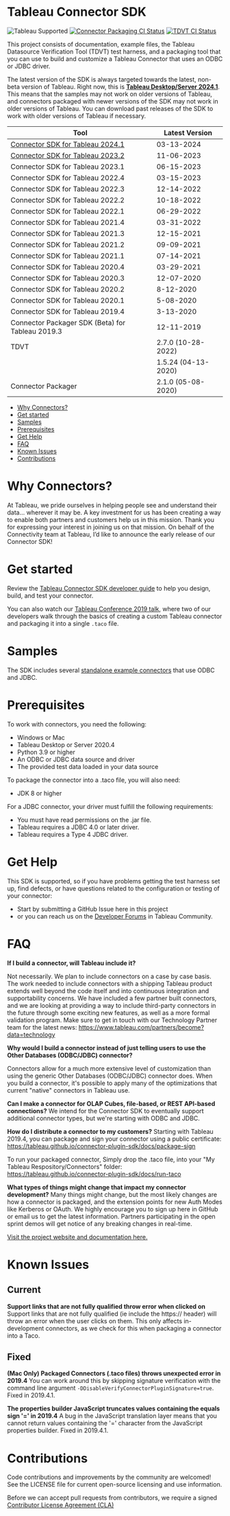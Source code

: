 # Tableau Connector SDK

![Tableau Supported](https://img.shields.io/badge/Support%20Level-Tableau%20Supported-53bd92.svg) [![Connector Packaging CI Status](https://github.com/tableau/connector-plugin-sdk/workflows/Connector%20Packager%20CI/badge.svg?branch=master)](https://github.com/tableau/connector-plugin-sdk/actions?query=workflow%3A%22Connector+Packager+CI%22+branch%3Amaster++) [![TDVT CI Status](https://github.com/tableau/connector-plugin-sdk/workflows/TDVT%20CI/badge.svg?branch=master)](https://github.com/tableau/connector-plugin-sdk/actions?query=workflow%3A%22TDVT+CI%22+branch%3Amaster)

This project consists of documentation, example files, the Tableau Datasource Verification Tool (TDVT) test harness, and a packaging tool that you can use to build and customize a Tableau Connector that uses an ODBC or JDBC driver.

The latest version of the SDK is always targeted towards the latest, non-beta version of Tableau. Right now, this is **[Tableau Desktop/Server 2024.1](https://www.tableau.com/support/releases/desktop/2024.1)**. This means that the samples may not work on older versions of Tableau, and connectors packaged with newer versions of the SDK may not work in older versions of Tableau. You can download past releases of the SDK to work with older versions of Tableau if necessary.

| Tool                                             | Latest Version      |
|--------------------------------------------------|---------------------|
| [Connector SDK for Tableau 2024.1](https://github.com/tableau/connector-plugin-sdk/releases/tag/tableau-2024.1)                 | 03-13-2024          |
| [Connector SDK for Tableau 2023.2](https://github.com/tableau/connector-plugin-sdk/tree/tableau-2023.2)                 | 11-06-2023          |
| Connector SDK for Tableau 2023.1                 | 06-15-2023          |
| Connector SDK for Tableau 2022.4                 | 03-15-2023          |
| Connector SDK for Tableau 2022.3                 | 12-14-2022          |
| Connector SDK for Tableau 2022.2                 | 10-18-2022          |
| Connector SDK for Tableau 2022.1                 | 06-29-2022          |
| Connector SDK for Tableau 2021.4                 | 03-31-2022          |
| Connector SDK for Tableau 2021.3                 | 12-15-2021          |
| Connector SDK for Tableau 2021.2                 | 09-09-2021          |
| Connector SDK for Tableau 2021.1                 | 07-14-2021          |
| Connector SDK for Tableau 2020.4                 | 03-29-2021          |
| Connector SDK for Tableau 2020.3                 | 12-07-2020          |
| Connector SDK for Tableau 2020.2                 | 8-12-2020           |
| Connector SDK for Tableau 2020.1                 | 5-08-2020           |
| Connector SDK for Tableau 2019.4                 | 3-13-2020           |
| Connector Packager SDK (Beta) for Tableau 2019.3 | 12-11-2019          |
| TDVT                                             | 2.7.0 (10-28-2022)  |
|                                                  | 1.5.24 (04-13-2020) |
| Connector Packager                               | 2.1.0 (05-08-2020)  |

* [Why Connectors?](#why-connectors)
* [Get started](#get-started)
* [Samples](#samples)
* [Prerequisites](#prerequisites)
* [Get Help](#get-help)
* [FAQ](#faq)
* [Known Issues](#known-issues)
* [Contributions](#contributions)

# Why Connectors?

At Tableau, we pride ourselves in helping people see and understand their data... wherever it may be. A key investment for us has been creating a way to enable both partners and customers help us in this mission. Thank you for expressing your interest in joining us on that mission. On behalf of the Connectivity team at Tableau, I’d like to announce the early release of our Connector SDK!

# Get started

Review the [Tableau Connector SDK developer guide](https://tableau.github.io/connector-plugin-sdk/) to help you design, build, and test your connector.

You can also watch our [Tableau Conference 2019 talk](https://www.youtube.com/watch?v=_rfQtHLWWxU), where two of our developers walk through the basics of creating a custom Tableau connector and packaging it into a single `.taco` file.

# Samples

The SDK includes several [standalone example connectors](https://github.com/tableau/connector-plugin-sdk/tree/master/samples/plugins) that use ODBC and JDBC.

# Prerequisites

To work with connectors, you need the following:

* Windows or Mac
* Tableau Desktop or Server 2020.4
* Python 3.9 or higher
* An ODBC or JDBC data source and driver
* The provided test data loaded in your data source

To package the connector into a .taco file, you will also need:

* JDK 8 or higher

For a JDBC connector, your driver must fulfill the following requirements:

* You must have read permissions on the .jar file.
* Tableau requires a JDBC 4.0 or later driver.
* Tableau requires a Type 4 JDBC driver.

# Get Help

This SDK is supported, so if you have problems getting the test harness set up, find defects, or have questions related to the configuration or testing of your connector:
* Start by submitting a GitHub Issue here in this project
* or you can reach us on the [Developer Forums](https://community.tableau.com/s/developers) in Tableau Community.


# FAQ
**If I build a connector, will Tableau include it?**

Not necessarily. We plan to include connectors on a case by case basis. The work needed to include connectors with a shipping Tableau product extends well beyond the code itself and into continuous integration and supportability concerns.  We have included a few partner built connectors, and we are looking at providing a way to include third-party connectors in the future through some exciting new features, as well as a more formal validation program.  Make sure to get in touch with our Technology Partner team for the latest news: https://www.tableau.com/partners/become?data=technology

**Why would I build a connector instead of just telling users to use the Other Databases (ODBC/JDBC) connector?**

Connectors allow for a much more extensive level of customization than using the generic Other Databases (ODBC/JDBC) connector does. When you build a connector, it's possible to apply many of the optimizations that current "native" connectors in Tableau use.

**Can I make a connector for OLAP Cubes, file-based, or REST API-based connections?**
We intend for the Connector SDK to eventually support additional connector types, but we're starting with ODBC and JDBC.

**How do I distribute a connector to my customers?**
Starting with Tableau 2019.4, you can package and sign your connector using a public certificate: https://tableau.github.io/connector-plugin-sdk/docs/package-sign

To run your packaged connector, Simply drop the .taco file, into your "My Tableau Respository/Connectors" folder: https://tableau.github.io/connector-plugin-sdk/docs/run-taco


**What types of things might change that impact my connector development?**
Many things might change, but the most likely changes are how a connector is packaged, and the extension points for new Auth Modes like Kerberos or OAuth. We highly encourage you to sign up here in GitHub or email us to get the latest information. Partners participating in the open sprint demos will get notice of any breaking changes in real-time.

[Visit the project website and documentation here.](https://tableau.github.io/connector-plugin-sdk/)


# Known Issues

## Current
**Support links that are not fully qualified throw error when clicked on**
Support links that are not fully qualified (ie include the https:// header) will throw an error when the user clicks on them. This only affects in-development connectors, as we check for this when packaging a connector into a Taco.


## Fixed
**(Mac Only) Packaged Connectors (.taco files) throws unexpected error in 2019.4**
You can work around this by skipping signature verification with the command line argument `-DDisableVerifyConnectorPluginSignature=true`.
Fixed in 2019.4.1.

**The properties builder JavaScript truncates values containing the equals sign '=' in 2019.4**
A bug in the JavaScript translation layer means that you cannot return values containing the '=' character from the JavaScript properties builder.
Fixed in 2019.4.1.

# Contributions

Code contributions and improvements by the community are welcomed!
See the LICENSE file for current open-source licensing and use information.

Before we can accept pull requests from contributors, we require a signed [Contributor License Agreement (CLA)](http://tableau.github.io/contributing.html)
